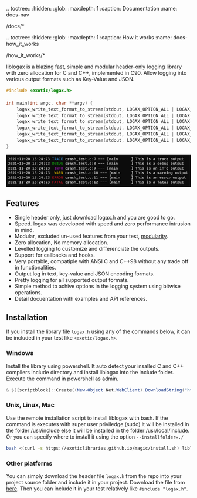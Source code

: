 


.. toctree::
   :hidden:
   :glob:
   :maxdepth: 1
   :caption: Documentation
   :name: docs-nav

   /docs/*


.. toctree::
   :hidden:
   :glob:
   :maxdepth: 1
   :caption: How it works
   :name: docs-how_it_works

   /how_it_works/*


liblogax is a blazing fast, simple and modular header-only logging library with zero allocation for C and C++, implemented in C90. Allow logging into various output formats such as Key-Value and JSON.

```c
#include <exotic/logax.h>

int main(int argc, char **argv) {
	logax_write_text_format_to_stream(stdout, LOGAX_OPTION_ALL | LOGAX_LEVEL_TRACE, "%s", "This is a trace output");
	logax_write_text_format_to_stream(stdout, LOGAX_OPTION_ALL | LOGAX_LEVEL_DEBUG, "%s", "This is a debug output");
	logax_write_text_format_to_stream(stdout, LOGAX_OPTION_ALL | LOGAX_LEVEL_INFO, "%s", "This is an info output");
	logax_write_text_format_to_stream(stdout, LOGAX_OPTION_ALL | LOGAX_LEVEL_WARN, "%s", "This is a warning output");
	logax_write_text_format_to_stream(stdout, LOGAX_OPTION_ALL | LOGAX_LEVEL_ERROR, "%s", "This is an error output");
	logax_write_text_format_to_stream(stdout, LOGAX_OPTION_ALL | LOGAX_LEVEL_FATAL, "%s", "This is a fatal output");
}
```

![liblogax test result](https://raw.githubusercontent.com/exoticlibraries/exoticlibraries.github.io/main/assets/images/liblogax/crash_test_output.png)

## Features

- Single header only, just download logax.h and you are good to go.
- Speed. logax was developed with speed and zero performance intrusion in mind.
- Modular, excluded un-used features from your test, [modularity](https://exoticlibraries.github.io/liblogax/docs/modularity.html).
- Zero allocation, No memory allocation.
- Levelled logging to customize and differenciate the outputs.
- Support for callbacks and hooks.
- Very portable, compatiple with ANSI C and C++98 without any trade off in functionalities.
- Output log in text, key-value and JSON encoding formats.
- Pretty logging for all supported output formats.
- Simple method to achive options in the logging system using bitwise operations.
- Detail docuentation with examples and API references.

## Installation

If you install the library file `logax.h` using any of the commands below, it can be included in your test like `<exotic/logax.h>`.

### Windows

Install the library using powershell. It auto detect your insalled C and C++ compilers include directory and install liblogax into the include folder. Execute the command in powershell as admin.

```powershell
& $([scriptblock]::Create((New-Object Net.WebClient).DownloadString("https://exoticlibraries.github.io/magic/install.ps1"))) liblogax
```

### Unix, Linux, Mac

Use the remote installation script to install liblogax with bash. If the command is executes with super user priviledge (sudo) it will be installed in the folder /usr/include else it will be installed in the folder /usr/local/include. Or you can specify where to install it using the option `--installfolder=./` 

```bash
bash <(curl -s https://exoticlibraries.github.io/magic/install.sh) liblogax
```

### Other platforms

You can simply download the header file `logax.h` from the repo into your project source folder and include it in your project. Download the file from [here](https://github.com/exoticlibraries/liblogax/blob/main/include/exotic/logax.h). Then you can include it in your test relatively like `#include "logax.h"`.

